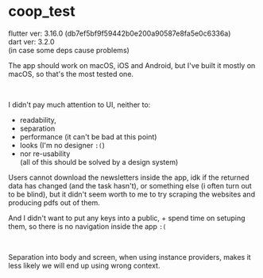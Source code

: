 # coop_test

flutter ver: 3.16.0 (db7ef5bf9f59442b0e200a90587e8fa5e0c6336a) \
dart ver: 3.2.0 \
(in case some deps cause problems)

The app should work on macOS, iOS and Android, but I've built it mostly on macOS, so that's the most tested one.

<br>

I didn't pay much attention to UI, neither to:
- readability,
- separation
- performance (it can't be bad at this point)
- looks (I'm no designer `:(`)
- nor re-usability\
(all of this should be solved by a design system) 

Users cannot download the newsletters inside the app, idk if the returned data has changed (and the task hasn't), or something else (i often turn out to be blind), but it didn't seem worth to me to try scraping the websites and producing pdfs out of them.   

And I didn't want to put any keys into a public, + spend time on setuping them, so there is no navigation inside the app `:(` 


<br>

Separation into body and screen, when using instance providers, makes it less likely we will end up using wrong context. 
